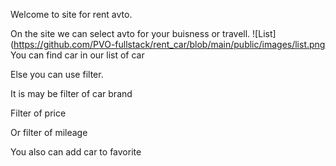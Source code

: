 Welcome to site for rent avto.

On the site we can select avto for your buisness or travell.
![List](https://github.com/PVO-fullstack/rent_car/blob/main/public/images/list.png
You can find car in our list of car

Else you can use filter.

It is may be filter of car brand

Filter of price

Or filter of mileage

You also can add car to favorite

